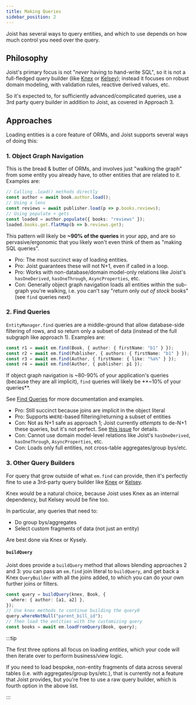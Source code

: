 ```yaml
---
title: Making Queries
sidebar_position: 2
---
```


Joist has several ways to query entities, and which to use depends on how much control you need over the query.

## Philosophy

Joist's primary focus is not "_never_ having to hand-write SQL", so it is not a full-fledged query builder (like [Knex](https://knexjs.org/) or [Kelsey](https://github.com/koskimas/kysely)); instead it focuses on robust domain modeling, with validation rules, reactive derived values, etc.

So it's expected to, for sufficiently advanced/complicated queries, use a 3rd party query builder in addition to Joist, as covered in Approach 3.

## Approaches

Loading entities is a core feature of ORMs, and Joist supports several ways of doing this:

### 1. Object Graph Navigation

This is the bread & butter of ORMs, and involves just "walking the graph" from some entity you already have, to other entities that are related to it. Examples are:

```ts
// Calling .load() methods directly
const author = await book.author.load();
// Using a lens
const reviews = await publisher.load(p => p.books.reviews);
// Using populate + gets
const loaded = author.populate({ books: "reviews" });
loaded.books.get.flatMap(b => b.reviews.get);
```

This pattern will likely be **~90% of the queries** in your app, and are so pervasive/ergonomic that you likely won't even think of them as "making SQL queries".

* Pro: The most succinct way of loading entities.
* Pro: Joist guarantees these will not N+1, even if called in a loop.
* Pro: Works with non-database/domain model-only relations like Joist's `hasOneDerived`, `hasOneThrough`, `AsyncProperties`, etc.
* Con: Generally object graph navigation loads all entities within the sub-graph you're walking, i.e. you can't say "return only _out of stock_ books" (see `find` queries next)

### 2. Find Queries

`EntityManager.find` queries are a middle-ground that allow database-side filtering of rows, and so return only a subset of data (instead of the full subgraph like approach 1). Examples are:

```ts
const r1 = await em.find(Book, { author: { firstName: "b1" } });
const r2 = await em.find(Publisher, { authors: { firstName: "b1" } });
const r3 = await em.find(Author, { firstName: { like: "%a%" } });
const r4 = await em.find(Author, { publisher: p1 });
```

If object graph navigation is ~80-90% of your application's queries (because they are all implicit), `find` queries will likely be **~10% of your queries**.

See [Find Queries](./find-queries.md) for more documentation and examples.

* Pro: Still succinct because joins are implicit in the object literal
* Pro: Supports `WHERE`-based filtering/returning a subset of entities
* Con: Not as N+1 safe as approach 1; Joist currently _attempts_ to de-N+1 these queries, but it's not perfect. See [this issue](https://github.com/stephenh/joist-ts/issues/441) for details.
* Con: Cannot use domain model-level relations like Joist's `hasOneDerived`, `hasOneThrough`, `AsyncProperties`, etc.
* Con: Loads only full entities, not cross-table aggregates/group bys/etc.

### 3. Other Query Builders

For query that grow outside of what `em.find` can provide, then it's perfectly fine to use a 3rd-party query builder like [Knex](https://knexjs.org/) or [Kelsey](https://github.com/koskimas/kysely).

Knex would be a natural choice, because Joist uses Knex as an internal dependency, but Kelsey would be fine too.

In particular, any queries that need to:

* Do group bys/aggregates
* Select custom fragments of data (not just an entity)

Are best done via Knex or Kysely.

#### `buildQuery`

Joist does provide a `buildQuery` method that allows blending approaches 2 and 3: you can pass an `em.find` join literal to `buildQuery`, and get back a Knex `QueryBuilder` with all the joins added, to which you can do your own further joins or filters.

```ts
const query = buildQuery(knex, Book, {
  where: { author: [a1, a2] },
});
// Use knex methods to continue building the query0
query.whereNotNull("parent_bill_id");
// Then load the entities with the customizing query
const books = await em.loadFromQuery(Book, query);
```

:::tip

The first three options all focus on loading *entities*, which your code will then iterate over to perform business/view logic.

If you need to load bespoke, non-entity fragments of data across several tables (i.e. with aggregates/group bys/etc.), that is currently not a feature that Joist provides, but you're free to use a raw query builder, which is fourth option in the above list.

:::


